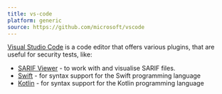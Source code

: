 ```yaml
---
title: vs-code
platform: generic
source: https://github.com/microsoft/vscode
---
```


[Visual Studio Code](https://github.com/microsoft/vscode) is a code editor that offers various plugins, that are useful for security tests, like:

- [SARIF Viewer](https://marketplace.visualstudio.com/items?itemName=MS-SarifVSCode.sarif-viewer) - to work with and visualise SARIF files.
- [Swift](https://marketplace.visualstudio.com/items?itemName=sswg.swift-lang) - for syntax support for the Swift programming language
- [Kotlin](https://marketplace.visualstudio.com/items?itemName=mathiasfrohlich.Kotlin) - for syntax support for the Kotlin programming language
